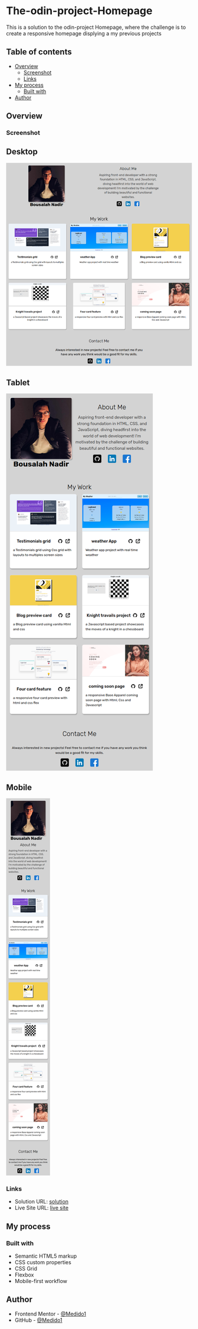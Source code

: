 # The-odin-project-Homepage
This is a solution to the odin-project Homepage, where the challenge is 
to create a responsive homepage displying a my previous projects

## Table of contents

- [Overview](#overview)
  - [Screenshot](#screenshot)
  - [Links](#links)
- [My process](#my-process)
  - [Built with](#built-with)
- [Author](#author)

## Overview

### Screenshot

  ## Desktop 
  ![](./screenshots/DesktopScreenShot.png)

  ## Tablet
  ![](./screenshots/tabletScreenShot.png)

  ## Mobile 
  ![](./screenshots/mobileScreenShot.png)


### Links

- Solution URL: [solution](https://github.com/Medido1/The-odin-project-Homepage)
- Live Site URL: [live site](https://medido1.github.io/Frontend-Mentor-Blog-preview-card/)

## My process

### Built with

- Semantic HTML5 markup
- CSS custom properties
- CSS Grid
- Flexbox
- Mobile-first workflow

## Author

- Frontend Mentor - [@Medido1](https://www.frontendmentor.io/profile/Medido1)
- GitHub - [@Medido1](https://github.com/Medido1)

